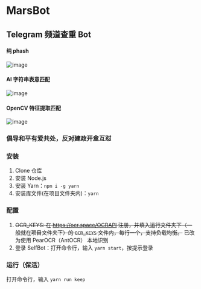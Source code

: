 # MarsBot
## Telegram 频道查重 Bot


#### 纯 phash

![image](https://github.com/MicroCBer/MarsBot/assets/66859419/dc0e6fbb-7706-4e8b-b90f-0a078501eb26)

#### AI 字符串表意匹配

![image](https://github.com/MicroCBer/MarsBot/assets/66859419/9424e3c8-c3d2-485b-9811-c9e947503a3c)

#### OpenCV 特征提取匹配

![image](https://github.com/MicroCBer/MarsBot/assets/66859419/3793c6d0-290b-40a9-a827-bd0793019f68)



### 倡导和平有爱共处，反对建政开盒互怼

### 安装
1. Clone 仓库
2. 安装 Node.js
3. 安装 Yarn：`npm i -g yarn`
4. 安装库文件(在项目文件夹内)：`yarn`

### 配置
1. ~~OCR_KEYS: 在 https://ocr.space/OCRAPI 注册，并填入运行文件夹下（一般就在项目文件夹下）的 `OCR_KEYS` 文件内，每行一个，支持负载均衡。~~ 已改为使用 PearOCR（AntOCR） 本地识别
2. 登录 SelfBot：打开命令行，输入 `yarn start`，按提示登录

### 运行（保活）

打开命令行，输入 `yarn run keep`
